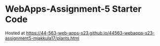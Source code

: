 # WebApps-Assignment-5 Starter Code
Hosted at https://44-563-web-apps-s23.github.io/44563-webapps-s23-assignment5-mjakkula17/plants.html